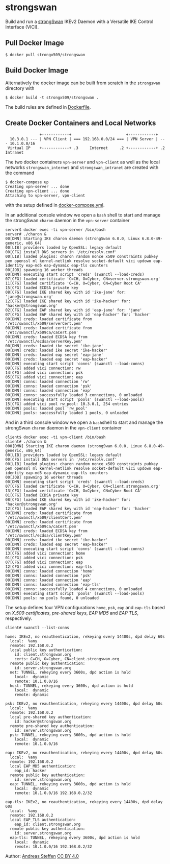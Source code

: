 # strongswan

Build and run a [strongSwan][STRONGSWAN]  IKEv2 Daemon with a Versatile IKE Control Interface (VICI).

[STRONGSWAN]: https://www.strongswan.org

## Pull Docker Image

```
$ docker pull strongx509/strongswan
```

## Build Docker Image

Alternatively the docker image can be built from scratch in the `strongswan` directory with
```console
$ docker build -t strongx509/strongswan .
```
The build rules are defined in [Dockerfile](Dockerfile).

## Create Docker Containers and Local Networks


```
               +------------+                        +------------+
  10.3.0.1 --- | VPN Client | === 192.168.0.0/24 === | VPN Server | --- 10.1.0.0/16 
 Virtual IP    +------------+ .3     Internet     .2 +------------+ .2    Intranet
```
The two docker containers `vpn-server` and  `vpn-client` as well as the local networks `strongswan_internet` and `strongswan_intranet` are created with the command
```console
$ docker-compose up
Creating vpn-server ... done
Creating vpn-client ... done
Attaching to vpn-server, vpn-client

```
with the setup defined in [docker-compose.yml](docker-compose.yml).

In an additional console window we open a `bash` shell to start and manage the strongSwan `charon` daemon in the `vpn-server` container
```console
server$ docker exec -ti vpn-server /bin/bash
server# ./charon &
00[DMN] Starting IKE charon daemon (strongSwan 6.0.0, Linux 6.8.0-49-generic, x86_64)
00[LIB] providers loaded by OpenSSL: legacy default
00[CFG] install DNS servers in '/etc/resolv.conf'
00[LIB] loaded plugins: charon random nonce x509 constraints pubkey pem openssl ml kernel-netlink resolve socket-default vici updown eap-identity eap-md5 eap-dynamic eap-tls counters
00[JOB] spawning 16 worker threads
00[DMN] executing start script 'creds' (swanctl --load-creds)
07[CFG] loaded certificate 'C=CH, O=Cyber, CN=server.strongswan.org'
11[CFG] loaded certificate 'C=CH, O=Cyber, CN=Cyber Root CA'
15[CFG] loaded ECDSA private key
08[CFG] loaded IKE shared key with id 'ike-jane' for: 'jane@strongswan.org'
12[CFG] loaded IKE shared key with id 'ike-hacker' for: 'hacker@strongswan.org'
02[CFG] loaded EAP shared key with id 'eap-jane' for: 'jane'
07[CFG] loaded EAP shared key with id 'eap-hacker' for: 'hacker'
00[DMN] creds: loaded certificate from '/etc/swanctl/x509/serverCert.pem'
00[DMN] creds: loaded certificate from '/etc/swanctl/x509ca/caCert.pem'
00[DMN] creds: loaded ECDSA key from '/etc/swanctl/ecdsa/serverKey.pem'
00[DMN] creds: loaded ike secret 'ike-jane'
00[DMN] creds: loaded ike secret 'ike-hacker'
00[DMN] creds: loaded eap secret 'eap-jane'
00[DMN] creds: loaded eap secret 'eap-hacker'
00[DMN] executing start script 'conns' (swanctl --load-conns)
09[CFG] added vici connection: rw
14[CFG] added vici connection: psk
05[CFG] added vici connection: eap
00[DMN] conns: loaded connection 'rw'
00[DMN] conns: loaded connection 'psk'
00[DMN] conns: loaded connection 'eap'
00[DMN] conns: successfully loaded 3 connections, 0 unloaded
00[DMN] executing start script 'pools' (swanctl --load-pools)
15[CFG] added vici pool rw_pool: 10.3.0.1, 254 entries
00[DMN] pools: loaded pool 'rw_pool'
00[DMN] pools: successfully loaded 1 pools, 0 unloaded
```
And in a third console window we open a `bash`shell to start and manage the strongSwan `charon` daemon in the `vpn-client` container
```console
client$ docker exec -ti vpn-client /bin/bash
client# ./charon &
000[DMN] Starting IKE charon daemon (strongSwan 6.0.0, Linux 6.8.0-49-generic, x86_64)
00[LIB] providers loaded by OpenSSL: legacy default
00[CFG] install DNS servers in '/etc/resolv.conf'
00[LIB] loaded plugins: charon random nonce x509 constraints pubkey pem openssl ml kernel-netlink resolve socket-default vici updown eap-identity eap-md5 eap-dynamic eap-tls counters
00[JOB] spawning 16 worker threads
00[DMN] executing start script 'creds' (swanctl --load-creds)
07[CFG] loaded certificate 'C=CH, O=Cyber, CN=client.strongswan.org'
13[CFG] loaded certificate 'C=CH, O=Cyber, CN=Cyber Root CA'
01[CFG] loaded ECDSA private key
08[CFG] loaded IKE shared key with id 'ike-hacker' for: 'hacker@strongswan.org'
12[CFG] loaded EAP shared key with id 'eap-hacker' for: 'hacker'
00[DMN] creds: loaded certificate from '/etc/swanctl/x509/clientCert.pem'
00[DMN] creds: loaded certificate from '/etc/swanctl/x509ca/caCert.pem'
00[DMN] creds: loaded ECDSA key from '/etc/swanctl/ecdsa/clientKey.pem'
00[DMN] creds: loaded ike secret 'ike-hacker'
00[DMN] creds: loaded eap secret 'eap-hacker'
00[DMN] executing start script 'conns' (swanctl --load-conns)
13[CFG] added vici connection: home
01[CFG] added vici connection: psk
07[CFG] added vici connection: eap
12[CFG] added vici connection: eap-tls
00[DMN] conns: loaded connection 'home'
00[DMN] conns: loaded connection 'psk'
00[DMN] conns: loaded connection 'eap'
00[DMN] conns: loaded connection 'eap-tls'
00[DMN] conns: successfully loaded 4 connections, 0 unloaded
00[DMN] executing start script 'pools' (swanctl --load-pools)
00[DMN] pools: no pools found, 0 unloaded
```
The setup defines four VPN configurations `home`, `psk`, `eap` and `eap-tls` based on *X.509 certificates*,  *pre-shared keys*, *EAP MD5* and *EAP TLS*, respectively.
```console
client# swanctl --list-conns
```
```console
home: IKEv2, no reauthentication, rekeying every 14400s, dpd delay 60s
  local:  %any
  remote: 192.168.0.2
  local public key authentication:
    id: client.strongswan.org
    certs: C=CH, O=Cyber, CN=client.strongswan.org
  remote public key authentication:
    id: server.strongswan.org
  net: TUNNEL, rekeying every 3600s, dpd action is hold
    local:  dynamic
    remote: 10.1.0.0/16
  host: TUNNEL, rekeying every 3600s, dpd action is hold
    local:  dynamic
    remote: dynamic
```
```console
psk: IKEv2, no reauthentication, rekeying every 14400s, dpd delay 60s
  local:  %any
  remote: 192.168.0.2
  local pre-shared key authentication:
    id: hacker@strongswan.org
  remote pre-shared key authentication:
    id: server.strongswan.org
  psk: TUNNEL, rekeying every 3600s, dpd action is hold
    local:  dynamic
    remote: 10.1.0.0/16
```
```console
eap: IKEv2, no reauthentication, rekeying every 14400s, dpd delay 60s
  local:  %any
  remote: 192.168.0.2
  local EAP_MD5 authentication:
    eap_id: hacker
  remote public key authentication:
    id: server.strongswan.org
  eap: TUNNEL, rekeying every 3600s, dpd action is hold
    local:  dynamic
    remote: 10.1.0.0/16 192.168.0.2/32
```
```console
eap-tls: IKEv2, no reauthentication, rekeying every 14400s, dpd delay 60s
  local:  %any
  remote: 192.168.0.2
  local EAP_TLS authentication:
    eap_id: client.strongswan.org
  remote public key authentication:
    id: server.strongswan.org
  eap-tls: TUNNEL, rekeying every 3600s, dpd action is hold
    local:  dynamic
    remote: 10.1.0.0/16 192.168.0.2/32
```

Author:  [Andreas Steffen][AS] [CC BY 4.0][CC]

[AS]: mailto:andreas.steffen@strongsec.net
[CC]: http://creativecommons.org/licenses/by/4.0/

